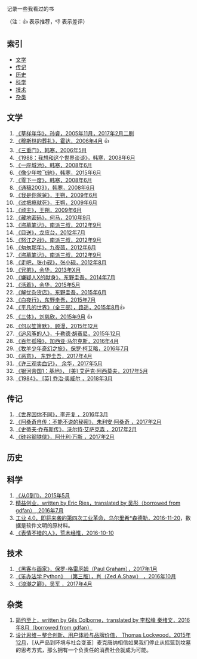 记录一些我看过的书 

（注：:+1: 表示推荐，:-1: 表示差评）

## 索引

- [文学](#文学)
- [传记](#传记)
- [历史](#历史)
- [科学](#科学)
- [技术](#技术)
- [杂类](#杂类)

## 文学

  1. [《草样年华》，孙睿，2005年11月，2017年2月二刷]()
  2. [《穆斯林的葬礼》，霍达，2006年4月]() :+1:
  3. [《三重门》，韩寒，2006年5月]()
  4. [《1988：我想和这个世界谈谈》，韩寒，2008年6月]()
  5. [《一座城池》，韩寒，2008年6月]()
  6. [《像少年啦飞驰》，韩寒，2015年6月]()
  7. [《零下一度》，韩寒，2008年6月]()
  8. [《通稿2003》，韩寒，2008年6月]()
  9. [《我是你爸爸》，王朔，2009年6月]()
  10. [《过把瘾就死》，王朔，2009年6月]()
  11. [《顽主》，王朔，2009年6月]()
  12. [《藏地密码》，何马，2010年9月]()
  13. [《盗墓笔记》，南派三叔，2012年9月]()
  14. [《目送》，龙应台，2012年7月]()
  15. [《怒江之战》，南派三叔，2012年9月]()
  16. [《匆匆那年》，九夜茴，2012年6月]()
  17. [《盗墓笔记》，南派三叔，2012年9月]()
  18. [《走吧，张小砚》，张小砚，2012年8月]()
  19. [《兄弟》，余华，2013年X月]()
  20. [《嫌疑人X的献身》，东野圭吾，2014年7月]()
  21. [《活着》，余华，2015年5月]()
  22. [《解忧杂货店》，东野圭吾，2015年6月]()
  23. [《白夜行》，东野圭吾，2015年7月]()
  24. [《平凡的世界》（全三部），路遥，2015年8月]():+1:
  25. [《三体》，刘慈欣，2015年9月]() :+1:
  26. [《何以笙箫默》，顾漫，2015年12月]()
  27. [《追风筝的人》，卡勒德·胡赛尼，2015年12月]()
  28. [《百年孤独》，加西亚·马尔克斯，2016年4月]()
  29. [《牧羊少年奇幻之旅》，保罗·柯艾略，2016年7月]()
  30. [《恶意》， 东野圭吾，2017年4月]()
  31. [《许三观卖血记》， 余华，2017年5月]()
  32. [《银河帝国1：基地》， [美] 艾萨克·阿西莫夫，2017年5月]()
  33. [《1984》， [英] 乔治·奥威尔 ，2018年3月]()
  



## 传记
  1. [《世界因你不同》，李开复 ，2016年3月]()
  2. [《阿桑奇自传：不能不说的秘密》，朱利安·阿桑奇 ，2017年2月]()
  3. [《史蒂夫·乔布斯传》，沃尔特·艾萨克森  ，2017年2月]()
  4. [《硅谷钢铁侠》，阿什利·万斯  ，2017年2月]() 
  	

## 历史


## 科学

  1. [《从0到1》，2015年5月]()
  2. [精益创业，written by Eric Ries，translated by 吴彤（borrowed from gdfan）, 2016年7月]()
  3. [工业 4.0，即将来袭的第四次工业革命，乌尔里希*森德勒，2016-11-20]()，数据是软件文明的原材料。
  4. [《表情不错的人》，荒木经惟，2016-10-10]()

## 技术

  1. [《黑客与画家》，保罗-格雷厄姆（Paul Graham），2017年1月]()
  2. [《笨办法学 Python》 （第三版），肖（Zed A.Shaw） ，2016年10月]()
  3. [《浪潮之巅》，吴军 ，2017年4月]()
  

## 杂类

  1. [简约至上，written by Gils Colborne，translated by 李松峰 秦绪文，2016年8月（borrowed from gdfan）](https://github.com/BinaryArtists/reading-list/blob/master/book-reading/%E7%AE%80%E7%BA%A6%E8%87%B3%E4%B8%8A.md)
  2. [设计思维－整合创新、用户体验与品牌价值， Thomas Lockwood，2015年12月]()，［从产品到环境与社会变革］麦克唐纳相信如果我们停止从摇篮到坟墓的思考方式，那么拥有一个负责任的消费社会就成为可能。
